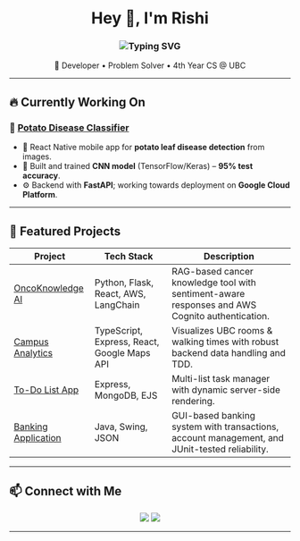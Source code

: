 <!-- Profile Header -->
<h1 align="center">
  Hey 👋, I'm Rishi  
</h1>

<h3 align="center">
  <img src="https://readme-typing-svg.demolab.com?font=Fira+Code&pause=1000&center=true&vCenter=true&width=500&lines=Full-Stack+Developer" alt="Typing SVG" />
</h3>

<p align="center">
  🚀 Developer • Problem Solver • 4th Year CS @ UBC  
</p>

---

## 🔥 Currently Working On
### 🥔 [Potato Disease Classifier](https://github.com/Rocky779/PotatoDisease)
- 📱 React Native mobile app for **potato leaf disease detection** from images.
- 🧠 Built and trained **CNN model** (TensorFlow/Keras) – **95% test accuracy**.
- ⚙️ Backend with **FastAPI**; working towards deployment on **Google Cloud Platform**.

---

## 📌 Featured Projects

| Project | Tech Stack | Description |
|---------|-----------|-------------|
| [OncoKnowledge AI](https://github.com/Rocky779/OncoKnowledgeAI) | Python, Flask, React, AWS, LangChain | RAG-based cancer knowledge tool with sentiment-aware responses and AWS Cognito authentication. |
| [Campus Analytics](https://github.com/Rocky779/CampusAnalytics) | TypeScript, Express, React, Google Maps API | Visualizes UBC rooms & walking times with robust backend data handling and TDD. |
| [To-Do List App](https://github.com/Rocky779/Todolist_v1) | Express, MongoDB, EJS | Multi-list task manager with dynamic server-side rendering. |
| [Banking Application](https://github.com/Rocky779/Banking-Application) | Java, Swing, JSON | GUI-based banking system with transactions, account management, and JUnit-tested reliability. |

---

## 📫 Connect with Me
<p align="center">
  <a href="mailto:rsa27777@gmail.com"><img src="https://img.shields.io/badge/Email-D14836?style=for-the-badge&logo=gmail&logoColor=white"/></a>
  <a href="https://github.com/Rocky779"><img src="https://img.shields.io/badge/GitHub-000000?style=for-the-badge&logo=github&logoColor=white"/></a>
</p>

---
